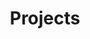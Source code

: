 ---
title: "Projects"
description: "Learn about some of my projects."
cascade:
  showReadingTime: false
---